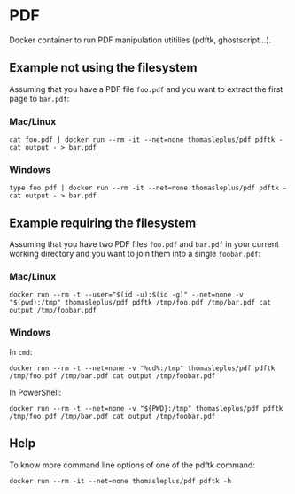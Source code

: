 # PDF

Docker container to run PDF manipulation utitilies (pdftk, ghostscript...).

## Example not using the filesystem

Assuming that you have a PDF file `foo.pdf` and you want to extract the first page to `bar.pdf`:

### Mac/Linux

```
cat foo.pdf | docker run --rm -it --net=none thomasleplus/pdf pdftk - cat output - > bar.pdf 
```

### Windows

```
type foo.pdf | docker run --rm -it --net=none thomasleplus/pdf pdftk - cat output - > bar.pdf 
```

## Example requiring the filesystem

Assuming that you have two PDF files `foo.pdf` and `bar.pdf` in your current working directory and you want to join them into a single `foobar.pdf`:

### Mac/Linux

```
docker run --rm -t --user="$(id -u):$(id -g)" --net=none -v "$(pwd):/tmp" thomasleplus/pdf pdftk /tmp/foo.pdf /tmp/bar.pdf cat output /tmp/foobar.pdf
```

### Windows

In `cmd`:

```
docker run --rm -t --net=none -v "%cd%:/tmp" thomasleplus/pdf pdftk /tmp/foo.pdf /tmp/bar.pdf cat output /tmp/foobar.pdf
```

In PowerShell:

```
docker run --rm -t --net=none -v "${PWD}:/tmp" thomasleplus/pdf pdftk /tmp/foo.pdf /tmp/bar.pdf cat output /tmp/foobar.pdf
```

## Help

To know more command line options of one of the pdftk command:

```
docker run --rm -it --net=none thomasleplus/pdf pdftk -h
```
